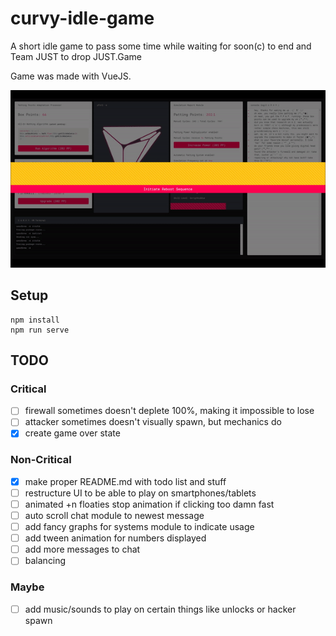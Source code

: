 # curvy-idle-game
A short idle game to pass some time while waiting for soon(c) to end and Team JUST to drop JUST.Game

Game was made with VueJS.

![Image of Game Over screen](https://raw.githubusercontent.com/n4n0GH/curvy-idle-game/master/github-screen.gif)

## Setup
```
npm install
npm run serve
```

## TODO
### Critical
- [ ] firewall sometimes doesn't deplete 100%, making it impossible to lose
- [ ] attacker sometimes doesn't visually spawn, but mechanics do
- [x] create game over state

### Non-Critical
- [x] make proper README.md with todo list and stuff
- [ ] restructure UI to be able to play on smartphones/tablets
- [ ] animated +n floaties stop animation if clicking too damn fast
- [ ] auto scroll chat module to newest message
- [ ] add fancy graphs for systems module to indicate usage
- [ ] add tween animation for numbers displayed
- [ ] add more messages to chat
- [ ] balancing

### Maybe
- [ ] add music/sounds to play on certain things like unlocks or hacker spawn